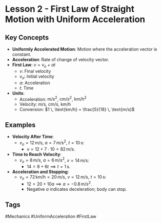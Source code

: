 # Lesson 2 - First Law of Straight Motion with Uniform Acceleration

## Key Concepts
- **Uniformly Accelerated Motion**: Motion where the acceleration vector is constant.
- **Acceleration**: Rate of change of velocity vector.
- **First Law**: $v = v_o + at$
  - $v$: Final velocity
  - $v_o$: Initial velocity
  - $a$: Acceleration
  - $t$: Time
- **Units**:
  - Acceleration: $\text{m/s}^2$, $\text{cm/s}^2$, $\text{km/h}^2$
  - Velocity: $\text{m/s}$, $\text{cm/s}$, $\text{km/h}$
  - Conversion: $1 \, \text{km/h} = \frac{5}{18} \, \text{m/s}$

## Examples
- **Velocity After Time**:
  - $v_o = 12 \, \text{m/s}$, $a = 7 \, \text{m/s}^2$, $t = 10 \, \text{s}$:
    - $v = 12 + 7 \cdot 10 = 82 \, \text{m/s}$.
- **Time to Reach Velocity**:
  - $v_o = 8 \, \text{m/s}$, $a = 6 \, \text{m/s}^2$, $v = 14 \, \text{m/s}$:
    - $14 = 8 + 6t \implies t = 1 \, \text{s}$.
- **Acceleration and Stopping**:
  - $v_o = 72 \, \text{km/h} = 20 \, \text{m/s}$, $v = 12 \, \text{m/s}$, $t = 10 \, \text{s}$:
    - $12 = 20 + 10a \implies a = -0.8 \, \text{m/s}^2$.
    - Negative $a$ indicates deceleration; body can stop.

## Tags
#Mechanics #UniformAcceleration #FirstLaw